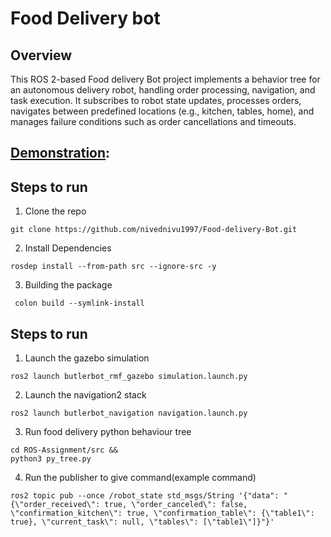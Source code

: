 # Food Delivery bot


## Overview

This ROS 2-based Food delivery Bot project implements a behavior tree for an autonomous delivery robot, handling order processing, navigation, and task execution. It subscribes to robot state updates, processes orders, navigates between predefined locations (e.g., kitchen, tables, home), and manages failure conditions such as order cancellations and timeouts.

## [Demonstration](https://drive.google.com/file/d/1Emu8EpixYeHzUSP-oKnuVpvai1Fv_Ksk/view?usp=sharing): 



## Steps to run


1. Clone the repo 

```
git clone https://github.com/nivednivu1997/Food-delivery-Bot.git
```
2. Install Dependencies
```
rosdep install --from-path src --ignore-src -y
```
3. Building the package
```
 colon build --symlink-install
```


## Steps to run 

1. Launch the gazebo simulation
```
ros2 launch butlerbot_rmf_gazebo simulation.launch.py
```
2. Launch the navigation2 stack 
```
ros2 launch butlerbot_navigation navigation.launch.py
```
3. Run food delivery python behaviour tree 
```
cd ROS-Assignment/src &&
python3 py_tree.py
```
4. Run the publisher to give command(example command)
```
ros2 topic pub --once /robot_state std_msgs/String '{"data": "{\"order_received\": true, \"order_canceled\": false, \"confirmation_kitchen\": true, \"confirmation_table\": {\"table1\": true}, \"current_task\": null, \"tables\": [\"table1\"]}"}'

```




